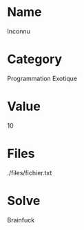 # Name
Inconnu

# Category
Programmation Exotique

# Value
10

# Files
./files/fichier.txt

# Solve
Brainfuck